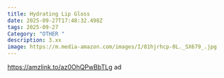 ```yaml
---
title: Hydrating Lip Gloss
date: 2025-09-27T17:48:32.498Z
tags: 2025-09-27
Category: "OTHER "
description: 3.xx
image: https://m.media-amazon.com/images/I/81hjrhcp-0L._SX679_.jpg
---
```

https://amzlink.to/az0OhQPwBbTLg ad